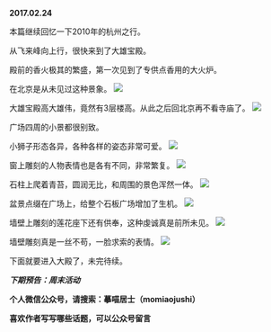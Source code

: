 
          
**2017.02.24**

本篇继续回忆一下2010年的杭州之行。

从飞来峰向上行，很快来到了大雄宝殿。

殿前的香火极其的繁盛，第一次见到了专供点香用的大火炉。

在北京是从未见过这种景象。
![](https://mmbiz.qlogo.cn/mmbiz_jpg/uDI3FLln00aiaQubfxPkpWM1uj8q4zsONXle0HDAGFullMGiaIpoQQ1AZrJ80y0hoyvjc8Gt5TnHRcvte6LKw9ibw/0?wx_fmt=jpeg)


大雄宝殿高大雄伟，竟然有3层楼高。从此之后回北京再不看寺庙了。
![](https://mmbiz.qlogo.cn/mmbiz_jpg/uDI3FLln00aiaQubfxPkpWM1uj8q4zsON65TFtsAPUZvp3k2arXYZgFuiauiaOpe7U9AYjfptjvUaichRjiaNrwpsicQ/0?wx_fmt=jpeg)


广场四周的小景都很别致。

小狮子形态各异，各种各样的姿态非常可爱。
![](https://mmbiz.qlogo.cn/mmbiz_jpg/uDI3FLln00aiaQubfxPkpWM1uj8q4zsONJOT0Qmo1SDdcEt3wuzrLFEh30MK1yUrD4U1hcXunx9utA9sicdjEuqw/0?wx_fmt=jpeg)


窗上雕刻的人物表情也是各有不同，非常繁复。
![](https://mmbiz.qlogo.cn/mmbiz_jpg/uDI3FLln00aiaQubfxPkpWM1uj8q4zsON2Seg0Vyib6ibke68JLiag4aIibSMBEOQTQOxv8xMD1uPp4tRwSNxgNS6ww/0?wx_fmt=jpeg)


石柱上爬着青苔，圆润无比，和周围的景色浑然一体。
![](https://mmbiz.qlogo.cn/mmbiz_jpg/uDI3FLln00aiaQubfxPkpWM1uj8q4zsONJhmKRoKlmn6olhXEO5aSSEcZaIPPll6RPM0rpqbUHUqCEXzOhetHOA/0?wx_fmt=jpeg)


盆景点缀在广场上，给整个石板广场增加了生机。
![](https://mmbiz.qlogo.cn/mmbiz_jpg/uDI3FLln00aiaQubfxPkpWM1uj8q4zsONGeOKCObXrVuDvaRdDMNPpokMbPhtwrmmovWgibgc5m3TRVwnmkEan0Q/0?wx_fmt=jpeg)


墙壁上雕刻的莲花座下还有供奉，这种虔诚真是前所未见。
![](https://mmbiz.qlogo.cn/mmbiz_jpg/uDI3FLln00aiaQubfxPkpWM1uj8q4zsONN6iahbqFDnSKTSwznMZ7UetnAWAdpW52aW2ZHJP34GkTdYhcyne9kAw/0?wx_fmt=jpeg)


墙壁雕刻真是一丝不苟，一脸求索的表情。
![](https://mmbiz.qlogo.cn/mmbiz_jpg/uDI3FLln00aiaQubfxPkpWM1uj8q4zsONdLo7THG1YQUyMKZJTXGeDicyIRdlgIg34lj9QR5yT3IwU8UbZRftwvw/0?wx_fmt=jpeg)


下面就要进入大殿了，未完待续。


***下期预告：周末活动***


**个人微信公众号，请搜索：摹喵居士（momiaojushi）**

**喜欢作者写写哪些话题，可以公众号留言**

        
